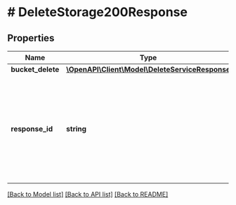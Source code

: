 # # DeleteStorage200Response

## Properties

Name | Type | Description | Notes
------------ | ------------- | ------------- | -------------
**bucket_delete** | [**\OpenAPI\Client\Model\DeleteServiceResponse**](DeleteServiceResponse.md) |  |
**response_id** | **string** | Идентификатор запроса, который можно указывать при обращении в службу технической поддержки, чтобы помочь определить проблему. |

[[Back to Model list]](../../README.md#models) [[Back to API list]](../../README.md#endpoints) [[Back to README]](../../README.md)
